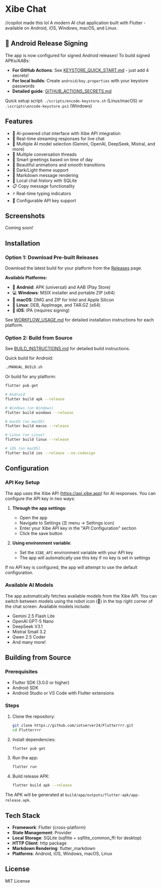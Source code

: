 # Xibe Chat
//copilot made this lol
A modern AI chat application built with Flutter - available on Android, iOS, Windows, macOS, and Linux.

## 🔐 Android Release Signing

The app is now configured for signed Android releases! To build signed APKs/AABs:

- **For GitHub Actions**: See [KEYSTORE_QUICK_START.md](KEYSTORE_QUICK_START.md) - just add 4 secrets!
- **For local builds**: Create `android/key.properties` with your keystore passwords
- **Detailed guide**: [GITHUB_ACTIONS_SECRETS.md](GITHUB_ACTIONS_SECRETS.md)

Quick setup script: `./scripts/encode-keystore.sh` (Linux/macOS) or `.\scripts\encode-keystore.ps1` (Windows)

## Features

- 🤖 AI-powered chat interface with Xibe API integration
- 🔄 Real-time streaming responses for live chat
- 🎯 Multiple AI model selection (Gemini, OpenAI, DeepSeek, Mistral, and more)
- 💬 Multiple conversation threads
- 👋 Smart greetings based on time of day
- 🎨 Beautiful animations and smooth transitions
- 🌙 Dark/Light theme support
- 📝 Markdown message rendering
- 💾 Local chat history with SQLite
- 📋 Copy message functionality
- ⚡ Real-time typing indicators
- 🔑 Configurable API key support

## Screenshots

Coming soon!

## Installation

### Option 1: Download Pre-built Releases
Download the latest build for your platform from the [Releases](https://github.com/iotserver24/Flutterrrr/releases) page.

**Available Platforms:**
- 📱 **Android**: APK (universal) and AAB (Play Store)
- 💻 **Windows**: MSIX installer and portable ZIP (x64)
- 🍎 **macOS**: DMG and ZIP for Intel and Apple Silicon
- 🐧 **Linux**: DEB, AppImage, and TAR.GZ (x64)
- 📱 **iOS**: IPA (requires signing)

See [WORKFLOW_USAGE.md](WORKFLOW_USAGE.md) for detailed installation instructions for each platform.

### Option 2: Build from Source
See [BUILD_INSTRUCTIONS.md](BUILD_INSTRUCTIONS.md) for detailed build instructions.

Quick build for Android:
```bash
./MANUAL_BUILD.sh
```

Or build for any platform:
```bash
flutter pub get

# Android
flutter build apk --release

# Windows (on Windows)
flutter build windows --release

# macOS (on macOS)
flutter build macos --release

# Linux (on Linux)
flutter build linux --release

# iOS (on macOS)
flutter build ios --release --no-codesign
```

## Configuration

### API Key Setup

The app uses the Xibe API (https://api.xibe.app) for AI responses. You can configure the API key in two ways:

1. **Through the app settings**:
   - Open the app
   - Navigate to Settings (☰ menu → Settings icon)
   - Enter your Xibe API key in the "API Configuration" section
   - Click the save button

2. **Using environment variable**:
   - Set the `XIBE_API` environment variable with your API key
   - The app will automatically use this key if no key is set in settings

If no API key is configured, the app will attempt to use the default configuration.

### Available AI Models

The app automatically fetches available models from the Xibe API. You can switch between models using the robot icon (🤖) in the top right corner of the chat screen. Available models include:
- Gemini 2.5 Flash Lite
- OpenAI GPT-5 Nano
- DeepSeek V3.1
- Mistral Small 3.2
- Qwen 2.5 Coder
- And many more!

## Building from Source

### Prerequisites

- Flutter SDK (3.0.0 or higher)
- Android SDK
- Android Studio or VS Code with Flutter extensions

### Steps

1. Clone the repository:
   ```bash
   git clone https://github.com/iotserver24/Flutterrrr.git
   cd Flutterrrr
   ```

2. Install dependencies:
   ```bash
   flutter pub get
   ```

3. Run the app:
   ```bash
   flutter run
   ```

4. Build release APK:
   ```bash
   flutter build apk --release
   ```

The APK will be generated at `build/app/outputs/flutter-apk/app-release.apk`.

## Tech Stack

- **Framework**: Flutter (cross-platform)
- **State Management**: Provider
- **Local Storage**: SQLite (sqflite + sqflite_common_ffi for desktop)
- **HTTP Client**: http package
- **Markdown Rendering**: flutter_markdown
- **Platforms**: Android, iOS, Windows, macOS, Linux

## License

MIT License
